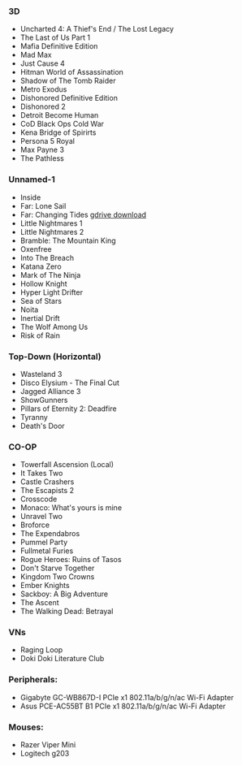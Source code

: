 ### 3D
- Uncharted 4: A Thief's End / The Lost Legacy
- The Last of Us Part 1
- Mafia Definitive Edition
- Mad Max
- Just Cause 4
- Hitman World of Assassination
- Shadow of The Tomb Raider
- Metro Exodus
- Dishonored Definitive Edition
- Dishonored 2
- Detroit Become Human
- CoD Black Ops Cold War
- Kena Bridge of Spirirts
- Persona 5 Royal
- Max Payne 3
- The Pathless

### Unnamed-1
- Inside
- Far: Lone Sail
- Far: Changing Tides [gdrive download](https://drive.google.com/file/d/1_JfMKmn10j4tucgHYUIirgGmkvIhVZp1/view?usp=sharing)
- Little Nightmares 1
- Little Nightmares 2
- Bramble: The Mountain King
- Oxenfree
- Into The Breach
- Katana Zero
- Mark of The Ninja
- Hollow Knight
- Hyper Light Drifter
- Sea of Stars
- Noita
- Inertial Drift
- The Wolf Among Us
- Risk of Rain

### Top-Down (Horizontal)
- Wasteland 3
- Disco Elysium - The Final Cut
- Jagged Alliance 3
- ShowGunners
- Pillars of Eternity 2: Deadfire
- Tyranny
- Death's Door

### CO-OP
- Towerfall Ascension (Local)
- It Takes Two
- Castle Crashers
- The Escapists 2
- Crosscode
- Monaco: What's yours is mine
- Unravel Two
- Broforce
- The Expendabros
- Pummel Party
- Fullmetal Furies
- Rogue Heroes: Ruins of Tasos
- Don't Starve Together
- Kingdom Two Crowns
- Ember Knights
- Sackboy: A Big Adventure
- The Ascent
- The Walking Dead: Betrayal


### VNs
- Raging Loop
- Doki Doki Literature Club


### Peripherals:
- Gigabyte GC-WB867D-I PCIe x1 802.11a/b/g/n/ac Wi-Fi Adapter
- Asus PCE-AC55BT B1 PCIe x1 802.11a/b/g/n/ac Wi-Fi Adapter

### Mouses:
- Razer Viper Mini
- Logitech g203



